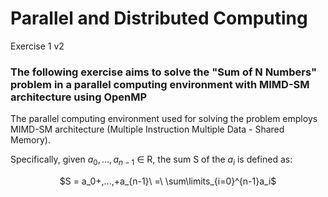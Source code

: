 # Parallel and Distributed Computing
Exercise 1 v2
### The following exercise aims to solve the "Sum of N Numbers" problem in a parallel computing environment with MIMD-SM architecture using OpenMP
The parallel computing environment used for solving the problem employs MIMD-SM architecture (Multiple Instruction Multiple Data - Shared Memory). 

Specifically, given $a_0, ..., a_{n−1}$ ∈ R, the sum S of the $a_i$ is defined as: <br>
<p align="center"> $S = a_0+,...,+a_{n-1}\ =\ \sum\limits_{i=0}^{n-1}a_i$</p>
